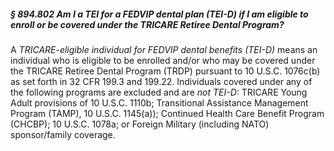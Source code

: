 ##### § 894.802 Am I a TEI for a FEDVIP dental plan (TEI-D) if I am eligible to enroll or be covered under the TRICARE Retiree Dental Program? #####

A *TRICARE-eligible individual for FEDVIP dental benefits (TEI-D)* means an individual who is eligible to be enrolled and/or who may be covered under the TRICARE Retiree Dental Program (TRDP) pursuant to 10 U.S.C. 1076c(b) as set forth in 32 CFR 199.3 and 199.22. Individuals covered under any of the following programs are excluded and are *not TEI-D:* TRICARE Young Adult provisions of 10 U.S.C. 1110b; Transitional Assistance Management Program (TAMP), 10 U.S.C. 1145(a)); Continued Health Care Benefit Program (CHCBP); 10 U.S.C. 1078a; or Foreign Military (including NATO) sponsor/family coverage.